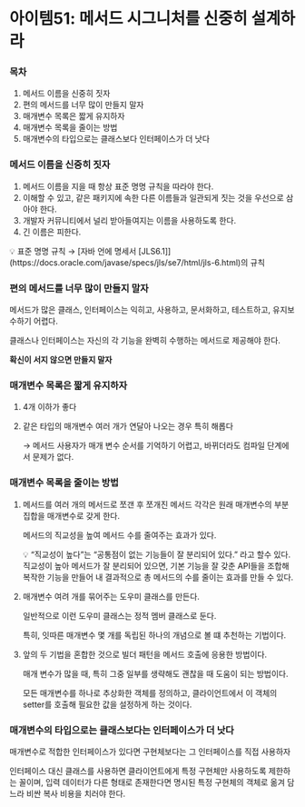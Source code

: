 # 아이템51: 메서드 시그니처를 신중히 설계하라

### 목차

1. 메서드 이름을 신중히 짓자
2. 편의 메서드를 너무 많이 만들지 말자
3. 매개변수 목록은 짧게 유지하자
4. 매개변수 목록을 줄이는 방법
5. 매개변수의 타입으로는 클래스보다 인터페이스가 더 낫다

### 메서드 이름을 신중히 짓자

1. 메서드 이름을 지을 때 항상 표준 명명 규칙을 따라야 한다.
2. 이해할 수 있고, 같은 패키지에 속한 다른 이름들과 일관되게 짓는 것을 우선으로 삼아야 한다.
3. 개발자 커뮤니티에서 널리 받아들여지는 이름을 사용하도록 한다.
4. 긴 이름은 피한다.

<aside>
💡 표준 명명 규칙 → [자바 언에 명세서 [JLS6.1]](https://docs.oracle.com/javase/specs/jls/se7/html/jls-6.html)의 규칙

</aside>

### 편의 메서드를 너무 많이 만들지 말자

메서드가 많은 클래스, 인터페이스는 익히고, 사용하고, 문서화하고, 테스트하고, 유지보수하기 어렵다.

클래스나 인터페이스는 자신의 각 기능을 완벽히 수행하는 메서드로 제공해야 한다.

**확신이 서지 않으면 만들지 말자**

### 매개변수 목록은 짧게 유지하자

1. 4개 이하가 좋다
2. 같은 타입의 매개변수 여러 개가 연달아 나오는 경우 특히 해롭다

   → 메서드 사용자가 매개 변수 순서를 기억하기 어렵고, 바뀌더라도 컴파일 단계에서 문제가 없다.

### **매개변수 목록을 줄이는 방법**

1. 메서드를 여러 개의 메서드로 쪼갠 후 쪼개진 메서드 각각은 원래 매개변수의 부분집합을 매개변수로 갖게 한다.

   메서드의 직교성을 높여 메서드 수를 줄여주는 효과가 있다.

   <aside>
   💡 “직교성이 높다”는 “공통점이 없는 기능들이 잘 분리되어 있다.” 라고 할수 있다.
   직교성이 높아 메서드가 잘 분리되어 있으면, 기본 기능을 잘 갖춘 API들을 조합해 복작한 기능을 만들어 내 결과적으로 총 메서드의 수를 줄이는 효과를 만들 수 있다.

   </aside>

1. 매개변수 여려 개를 묶어주는 도우미 클래스를 만든다.

   일반적으로 이런 도우미 클래스는 정적 멤버 클래스로 둔다.

   특히, 잇따른 매개변수 몇 개를 독립된 하나의 개념으로 볼 떄 추천하는 기법이다.

1. 앞의 두 기법을 혼합한 것으로 빌더 패턴을 메서드 호출에 응용한 방법이다.

   매개 변수가 많을 때, 특히 그중 일부를 생략해도 괜찮을 때 도움이 되는 방법이다.

   모든 매개변수를 하나로 추상화한 객체를 정의하고, 클라이언트에서 이 객체의 setter를 호출해 필요한 값을 설정하게 하는 것이다.

### 매개변수의 타입으로는 클래스보다는 인터페이스가 더 낫다

매개변수로 적합한 인터페이스가 있다면 구현체보다는 그 인터페이스를 직접 사용하자

인터페이스 대신 클래스를 사용하면 클라이언트에게 특정 구현체만 사용하도록 제한하는 꼴이며, 입력 데이터가 다른 형태로 존재한다면 명시된 특정 구현체의 객체로 옮겨 담느라 비싼 복사 비용을 치러야 한다.
